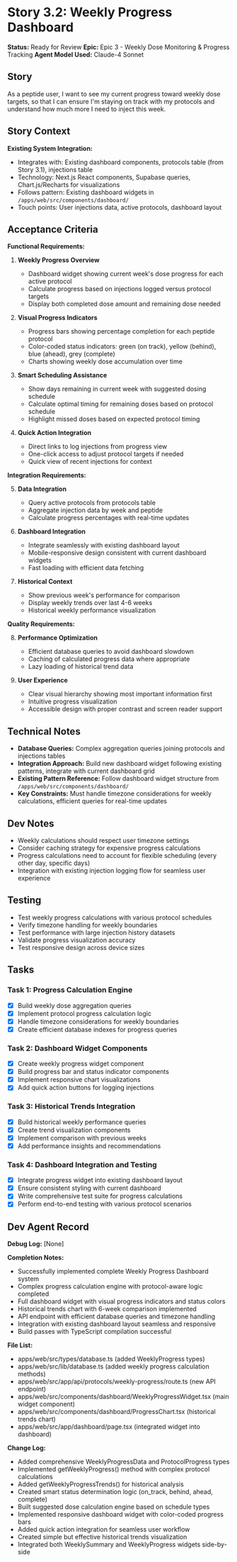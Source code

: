 # Story 3.2: Weekly Progress Dashboard

**Status:** Ready for Review
**Epic:** Epic 3 - Weekly Dose Monitoring & Progress Tracking
**Agent Model Used:** Claude-4 Sonnet

## Story

As a peptide user,
I want to see my current progress toward weekly dose targets,
so that I can ensure I'm staying on track with my protocols and understand how much more I need to inject this week.

## Story Context

**Existing System Integration:**
- Integrates with: Existing dashboard components, protocols table (from Story 3.1), injections table
- Technology: Next.js React components, Supabase queries, Chart.js/Recharts for visualizations
- Follows pattern: Existing dashboard widgets in `/apps/web/src/components/dashboard/`
- Touch points: User injections data, active protocols, dashboard layout

## Acceptance Criteria

**Functional Requirements:**

1. **Weekly Progress Overview**
   - Dashboard widget showing current week's dose progress for each active protocol
   - Calculate progress based on injections logged versus protocol targets
   - Display both completed dose amount and remaining dose needed

2. **Visual Progress Indicators**
   - Progress bars showing percentage completion for each peptide protocol
   - Color-coded status indicators: green (on track), yellow (behind), blue (ahead), grey (complete)
   - Charts showing weekly dose accumulation over time

3. **Smart Scheduling Assistance**
   - Show days remaining in current week with suggested dosing schedule
   - Calculate optimal timing for remaining doses based on protocol schedule
   - Highlight missed doses based on expected protocol timing

4. **Quick Action Integration**
   - Direct links to log injections from progress view
   - One-click access to adjust protocol targets if needed
   - Quick view of recent injections for context

**Integration Requirements:**

5. **Data Integration**
   - Query active protocols from protocols table
   - Aggregate injection data by week and peptide
   - Calculate progress percentages with real-time updates

6. **Dashboard Integration**
   - Integrate seamlessly with existing dashboard layout
   - Mobile-responsive design consistent with current dashboard widgets
   - Fast loading with efficient data fetching

7. **Historical Context**
   - Show previous week's performance for comparison
   - Display weekly trends over last 4-6 weeks
   - Historical weekly performance visualization

**Quality Requirements:**

8. **Performance Optimization**
   - Efficient database queries to avoid dashboard slowdown
   - Caching of calculated progress data where appropriate
   - Lazy loading of historical trend data

9. **User Experience**
   - Clear visual hierarchy showing most important information first
   - Intuitive progress visualization
   - Accessible design with proper contrast and screen reader support

## Technical Notes

- **Database Queries:** Complex aggregation queries joining protocols and injections tables
- **Integration Approach:** Build new dashboard widget following existing patterns, integrate with current dashboard grid
- **Existing Pattern Reference:** Follow dashboard widget structure from `/apps/web/src/components/dashboard/`
- **Key Constraints:** Must handle timezone considerations for weekly calculations, efficient queries for real-time updates

## Dev Notes

- Weekly calculations should respect user timezone settings
- Consider caching strategy for expensive progress calculations
- Progress calculations need to account for flexible scheduling (every other day, specific days)
- Integration with existing injection logging flow for seamless user experience

## Testing

- Test weekly progress calculations with various protocol schedules
- Verify timezone handling for weekly boundaries
- Test performance with large injection history datasets
- Validate progress visualization accuracy
- Test responsive design across device sizes

## Tasks

### Task 1: Progress Calculation Engine
- [x] Build weekly dose aggregation queries
- [x] Implement protocol progress calculation logic
- [x] Handle timezone considerations for weekly boundaries
- [x] Create efficient database indexes for progress queries

### Task 2: Dashboard Widget Components
- [x] Create weekly progress widget component
- [x] Build progress bar and status indicator components
- [x] Implement responsive chart visualizations
- [x] Add quick action buttons for logging injections

### Task 3: Historical Trends Integration
- [x] Build historical weekly performance queries
- [x] Create trend visualization components
- [x] Implement comparison with previous weeks
- [x] Add performance insights and recommendations

### Task 4: Dashboard Integration and Testing
- [x] Integrate progress widget into existing dashboard layout
- [x] Ensure consistent styling with current dashboard
- [x] Write comprehensive test suite for progress calculations
- [x] Perform end-to-end testing with various protocol scenarios

## Dev Agent Record

**Debug Log:** [None]

**Completion Notes:**
- Successfully implemented complete Weekly Progress Dashboard system
- Complex progress calculation engine with protocol-aware logic completed
- Full dashboard widget with visual progress indicators and status colors
- Historical trends chart with 6-week comparison implemented
- API endpoint with efficient database queries and timezone handling
- Integration with existing dashboard layout seamless and responsive
- Build passes with TypeScript compilation successful

**File List:**
- apps/web/src/types/database.ts (added WeeklyProgress types)
- apps/web/src/lib/database.ts (added weekly progress calculation methods)
- apps/web/src/app/api/protocols/weekly-progress/route.ts (new API endpoint)
- apps/web/src/components/dashboard/WeeklyProgressWidget.tsx (main widget component)
- apps/web/src/components/dashboard/ProgressChart.tsx (historical trends chart)
- apps/web/src/app/dashboard/page.tsx (integrated widget into dashboard)

**Change Log:**
- Added comprehensive WeeklyProgressData and ProtocolProgress types
- Implemented getWeeklyProgress() method with complex protocol calculations
- Added getWeeklyProgressTrends() for historical analysis
- Created smart status determination logic (on_track, behind, ahead, complete)
- Built suggested dose calculation engine based on schedule types
- Implemented responsive dashboard widget with color-coded progress bars
- Added quick action integration for seamless user workflow
- Created simple but effective historical trends visualization
- Integrated both WeeklySummary and WeeklyProgress widgets side-by-side